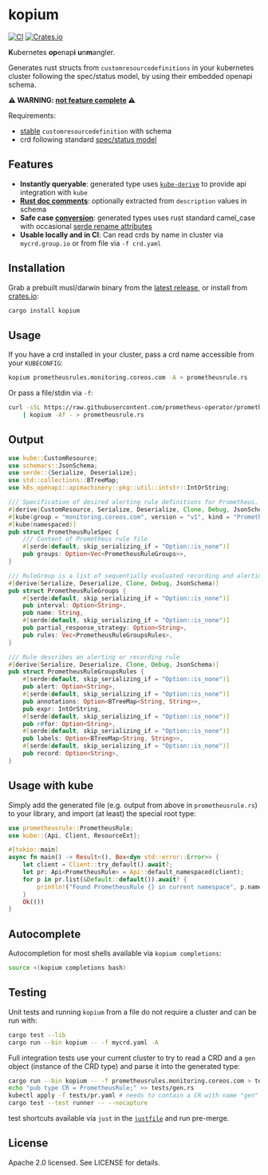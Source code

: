 # kopium

[![CI](https://github.com/kube-rs/kopium/actions/workflows/release.yml/badge.svg)](https://github.com/kube-rs/kopium/actions/workflows/release.yml)
[![Crates.io](https://img.shields.io/crates/v/kopium.svg)](https://crates.io/crates/kopium)

**K**ubernetes **op**enap**i** **u**n**m**angler.

Generates rust structs from `customresourcedefinitions` in your kubernetes cluster following the spec/status model, by using their embedded openapi schema.

**⚠️ WARNING: [not feature complete](https://github.com/kube-rs/kopium/issues) ⚠️**

Requirements:

- [stable](https://kubernetes.io/blog/2019/09/18/kubernetes-1-16-release-announcement/#custom-resources-reach-general-availability) `customresourcedefinition` with schema
- crd following standard [spec/status model](https://kubernetes.io/docs/concepts/overview/working-with-objects/kubernetes-objects/#object-spec-and-status)

## Features

- **Instantly queryable**: generated type uses [`kube-derive`](https://docs.rs/kube/latest/kube/derive.CustomResource.html) to provide api integration with `kube`
- **[Rust doc comments](https://doc.rust-lang.org/rust-by-example/meta/doc.html#doc-comments)**: optionally extracted from `description` values in schema
- **Safe case [conversion](https://github.com/withoutboats/heck)**: generated types uses rust standard camel_case with occasional [serde rename attributes](https://serde.rs/field-attrs.html)
- **Usable locally and in CI**: Can read crds by name in cluster via `mycrd.group.io` or from file via `-f crd.yaml`

## Installation

Grab a prebuilt musl/darwin binary from the [latest release](https://github.com/kube-rs/kopium/releases), or install from [crates.io](https://crates.io/crates/kopium):

```sh
cargo install kopium
```

## Usage

If you have a crd installed in your cluster, pass a crd name accessible from your `KUBECONFIG`:

```sh
kopium prometheusrules.monitoring.coreos.com -A > prometheusrule.rs
```

Or pass a file/stdin via `-f`:

```sh
curl -sSL https://raw.githubusercontent.com/prometheus-operator/prometheus-operator/main/example/prometheus-operator-crd/monitoring.coreos.com_prometheusrules.yaml \
    | kopium -Af - > prometheusrule.rs
```

## Output

```rust
use kube::CustomResource;
use schemars::JsonSchema;
use serde::{Serialize, Deserialize};
use std::collections::BTreeMap;
use k8s_openapi::apimachinery::pkg::util::intstr::IntOrString;

/// Specification of desired alerting rule definitions for Prometheus.
#[derive(CustomResource, Serialize, Deserialize, Clone, Debug, JsonSchema)]
#[kube(group = "monitoring.coreos.com", version = "v1", kind = "PrometheusRule", plural = "prometheusrules")]
#[kube(namespaced)]
pub struct PrometheusRuleSpec {
    /// Content of Prometheus rule file
    #[serde(default, skip_serializing_if = "Option::is_none")]
    pub groups: Option<Vec<PrometheusRuleGroups>>,
}

/// RuleGroup is a list of sequentially evaluated recording and alerting rules.
#[derive(Serialize, Deserialize, Clone, Debug, JsonSchema)]
pub struct PrometheusRuleGroups {
    #[serde(default, skip_serializing_if = "Option::is_none")]
    pub interval: Option<String>,
    pub name: String,
    #[serde(default, skip_serializing_if = "Option::is_none")]
    pub partial_response_strategy: Option<String>,
    pub rules: Vec<PrometheusRuleGroupsRules>,
}

/// Rule describes an alerting or recording rule
#[derive(Serialize, Deserialize, Clone, Debug, JsonSchema)]
pub struct PrometheusRuleGroupsRules {
    #[serde(default, skip_serializing_if = "Option::is_none")]
    pub alert: Option<String>,
    #[serde(default, skip_serializing_if = "Option::is_none")]
    pub annotations: Option<BTreeMap<String, String>>,
    pub expr: IntOrString,
    #[serde(default, skip_serializing_if = "Option::is_none")]
    pub r#for: Option<String>,
    #[serde(default, skip_serializing_if = "Option::is_none")]
    pub labels: Option<BTreeMap<String, String>>,
    #[serde(default, skip_serializing_if = "Option::is_none")]
    pub record: Option<String>,
}
```

## Usage with kube

Simply add the generated file (e.g. output from above in `prometheusrule.rs`) to your library, and import (at least) the special root type:


```rust
use prometheusrule::PrometheusRule;
use kube::{Api, Client, ResourceExt};

#[tokio::main]
async fn main() -> Result<(), Box<dyn std::error::Error>> {
    let client = Client::try_default().await?;
    let pr: Api<PrometheusRule> = Api::default_namespaced(client);
    for p in pr.list(&Default::default()).await? {
        println!("Found PrometheusRule {} in current namespace", p.name());
    }
    Ok(())
}
```

## Autocomplete

Autocompletion for most shells available via `kopium completions`:

```sh
source <(kopium completions bash)
```

## Testing

Unit tests and running `kopium` from a file do not require a cluster and can be run with:

```sh
cargo test --lib
cargo run --bin kopium -- -f mycrd.yaml -A
```

Full integration tests use your current cluster to try to read a CRD and a `gen` object (instance of the CRD type) and parse it into the generated type:

```sh
cargo run --bin kopium -- -f prometheusrules.monitoring.coreos.com > tests/gen.rs
echo "pub type CR = PrometheusRule;" >> tests/gen.rs
kubectl apply -f tests/pr.yaml # needs to contain a CR with name "gen"
cargo test --test runner -- --nocapture
```

test shortcuts available via `just` in the [`justfile`](./justfile) and run pre-merge.

## License

Apache 2.0 licensed. See LICENSE for details.
